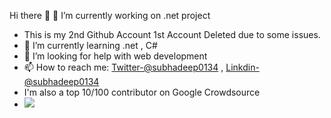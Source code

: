  Hi there 👋
🔭 I’m currently working on .net project
- This is my 2nd Github Account 1st Account Deleted due to some issues.
- 🌱 I’m currently learning .net , C#
- 🤔 I’m looking for help with web development
- 📫 How to reach me: [Twitter-@subhadeep0134](https://twitter.com/subhadeep0134) , [Linkdin-@subhadeep0134](https://www.linkedin.com/in/subhadeep0134/)
- I'm also a top 10/100 contributor on Google Crowdsource
- <img src="https://github-readme-stats.vercel.app/api?username=xtnil&&show_icons=true&title_color=ffffff&icon_color=bb2acf&text_color=daf7dc&bg_color=151515">
